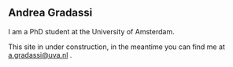 ## Andrea Gradassi

I am a PhD student at the University of Amsterdam.

This site in under construction, in the meantime you can find me at a.gradassi@uva.nl .
